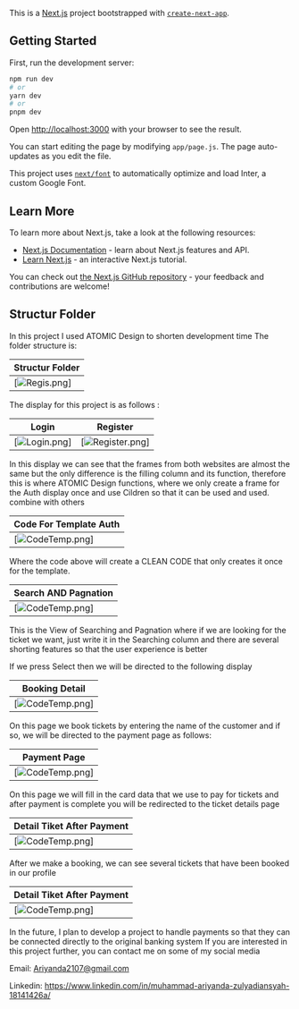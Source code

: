 This is a [Next.js](https://nextjs.org/) project bootstrapped with [`create-next-app`](https://github.com/vercel/next.js/tree/canary/packages/create-next-app).

## Getting Started

First, run the development server:

```bash
npm run dev
# or
yarn dev
# or
pnpm dev
```

Open [http://localhost:3000](http://localhost:3000) with your browser to see the result.

You can start editing the page by modifying `app/page.js`. The page auto-updates as you edit the file.

This project uses [`next/font`](https://nextjs.org/docs/basic-features/font-optimization) to automatically optimize and load Inter, a custom Google Font.

## Learn More

To learn more about Next.js, take a look at the following resources:

- [Next.js Documentation](https://nextjs.org/docs) - learn about Next.js features and API.
- [Learn Next.js](https://nextjs.org/learn) - an interactive Next.js tutorial.

You can check out [the Next.js GitHub repository](https://github.com/vercel/next.js/) - your feedback and contributions are welcome!

## Structur Folder 
In this project I used ATOMIC Design to shorten development time
The folder structure is:

| Structur Folder  |
| ------------- |
| [![Regis.png](https://res.cloudinary.com/dkucquakt/image/upload/v1699863439/Screenshot_from_2023-11-13_16-11-33_fwhrxs.png)] |


The display for this project is as follows :

| Login | Register |
| ------------- | ------------- |
| [![Login.png](https://res.cloudinary.com/dkucquakt/image/upload/v1699864160/Screenshot_from_2023-11-13_16-29-05_cbp4xm.png)] |[![Register.png](https://res.cloudinary.com/dkucquakt/image/upload/v1699863965/Screenshot_from_2023-11-13_16-25-32_idtwyj.png)] |

In this display we can see that the frames from both websites are almost the same but the only difference is the filling column and its function, therefore this is where ATOMIC Design functions, where we only create a frame for the Auth display once and use Cildren so that it can be used and used. combine with others


| Code For Template Auth | 
| ------------- |
| [![CodeTemp.png](https://res.cloudinary.com/dkucquakt/image/upload/v1699864576/Screenshot_from_2023-11-13_16-34-49_ur9cpq.png)] |

Where the code above will create a CLEAN CODE that only creates it once for the template.

| Search AND Pagnation | 
| ------------- |
| [![CodeTemp.png](https://res.cloudinary.com/dkucquakt/image/upload/v1699864988/Screenshot_from_2023-11-13_16-42-45_ibe3lv.png)] |

This is the View of Searching and Pagnation
where if we are looking for the ticket we want, just write it in the Searching column
and there are several shorting features so that the user experience is better

If we press Select then we will be directed to the following display

| Booking Detail | 
| ------------- |
| [![CodeTemp.png](https://res.cloudinary.com/dkucquakt/image/upload/v1699865281/Screenshot_from_2023-11-13_16-47-48_dazrhi.png)] |

On this page we book tickets by entering the name of the customer
and if so, we will be directed to the payment page as follows:

| Payment Page | 
| ------------- |
| [![CodeTemp.png](https://res.cloudinary.com/dkucquakt/image/upload/v1699865475/Screenshot_from_2023-11-13_16-51-03_abvxx9.png)] |

On this page we will fill in the card data that we use to pay for tickets
and after payment is complete you will be redirected to the ticket details page

| Detail Tiket After Payment | 
| ------------- |
| [![CodeTemp.png](https://res.cloudinary.com/dkucquakt/image/upload/v1699865616/Screenshot_from_2023-11-13_16-53-22_p5ls9r.png)] |


After we make a booking, we can see several tickets that have been booked in our profile

| Detail Tiket After Payment | 
| ------------- |
| [![CodeTemp.png](https://res.cloudinary.com/dkucquakt/image/upload/v1699865793/Screenshot_from_2023-11-13_16-56-12_n0fnul.png)] |



In the future, I plan to develop a project to handle payments so that they can be connected directly to the original banking system
If you are interested in this project further, you can contact me on some of my social media

Email: Ariyanda2107@gmail.com

Linkedin: https://www.linkedin.com/in/muhammad-ariyanda-zulyadiansyah-18141426a/















